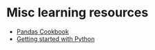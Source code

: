 # Misc learning resources

* [Pandas Cookbook](https://github.com/jvns/pandas-cookbook)
* [Getting started with Python](https://blog.openshift.com/getting-started-python/)
